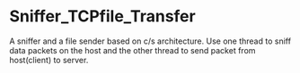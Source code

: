 # Sniffer_TCPfile_Transfer
A sniffer and a file sender based on c/s architecture.  Use one thread to sniff data packets on the host and the other thread to send packet from host(client) to server. 
